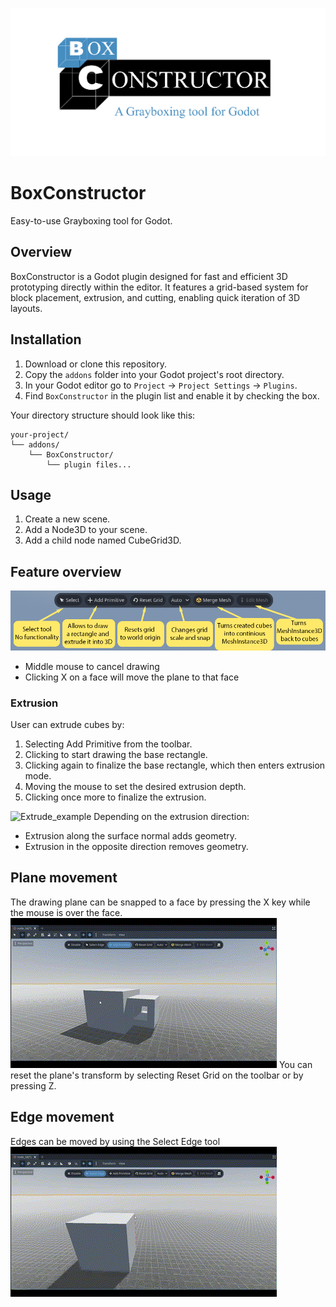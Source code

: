 ![Banner](.github/images/boxconstructorbanner.png)

# BoxConstructor
 Easy-to-use Grayboxing tool for Godot.

## Overview
BoxConstructor is a Godot plugin designed for fast and efficient 3D prototyping directly within the editor. It features a grid-based system for block placement, extrusion, and cutting, enabling quick iteration of 3D layouts.

## Installation
1. Download or clone this repository.
2. Copy the `addons` folder into your Godot project's root directory.
3. In your Godot editor go to `Project` → `Project Settings` → `Plugins`.
4. Find `BoxConstructor` in the plugin list and enable it by checking the box.

Your directory structure should look like this:
```
your-project/
└── addons/
    └── BoxConstructor/
        └── plugin files...
```

## Usage
1. Create a new scene.
2. Add a Node3D to your scene.
3. Add a child node named CubeGrid3D.

## Feature overview
![Toolbar](.github/images/toolbar_guide.png)
- Middle mouse to cancel drawing
- Clicking X on a face will move the plane to that face
### Extrusion
User can extrude cubes by:
1. Selecting Add Primitive from the toolbar.
2. Clicking to start drawing the base rectangle.
3. Clicking again to finalize the base rectangle, which then enters extrusion mode.
4. Moving the mouse to set the desired extrusion depth.
5. Clicking once more to finalize the extrusion.

![Extrude_example](.github/images/extrude_cut.gif)
Depending on the extrusion direction:
- Extrusion along the surface normal adds geometry.
- Extrusion in the opposite direction removes geometry.

## Plane movement
The drawing plane can be snapped to a face by pressing the X key while the mouse is over the face.
![Plane_movement](.github/images/plane_movement.gif)
You can reset the plane's transform by selecting Reset Grid on the toolbar or by pressing Z.

## Edge movement
Edges can be moved by using the Select Edge tool
![Edge_movement](.github/images/edge_movement.gif)


